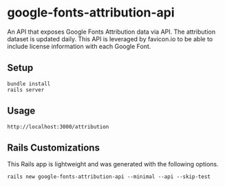 # google-fonts-attribution-api

An API that exposes Google Fonts Attribution data via API. The attribution dataset is updated daily. This API is leveraged by favicon.io to be able to include license information with each Google Font.

## Setup

```
bundle install
rails server
```

## Usage

```
http://localhost:3000/attribution
```

## Rails Customizations

This Rails app is lightweight and was generated with the following options.

```
rails new google-fonts-attribution-api --minimal --api --skip-test
```
